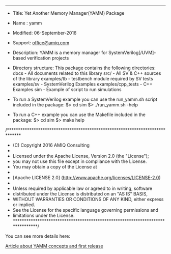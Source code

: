 *******************************************************************************
* Title: Yet Another Memory Manager(YAMM) Package
* Name : yamm
* Modified: 06-September-2016
* Support: office@amiq.com
* Description: YAMM is a memory manager for SystemVerilog[/UVM]-based verification projects

* Directory structure:
  This package contains the following directories:
    docs                    - All documents related to this library
    src/                    - All SV & C++ sources of the library
    examples/tb             - testbench module required by SV tests
    examples/sv             - SystemVerilog Examples
    examples/cpp_tests      - C++ Examples
    sim                     - Example of script to run simulations

* To run a SystemVerilog example you can use the run_yamm.sh script included in the package:
$> cd sim
$> ./run_yamm.sh -help

* To run a C++ example you can use the Makefile included in the package:
$> cd sim
$> make help


/******************************************************************************

 * (C) Copyright 2016 AMIQ Consulting
 *
 * Licensed under the Apache License, Version 2.0 (the "License");
 * you may not use this file except in compliance with the License.
 * You may obtain a copy of the License at
 *
 * [Apache LICENSE 2.0] (http://www.apache.org/licenses/LICENSE-2.0)
 *
 * Unless required by applicable law or agreed to in writing, software
 * distributed under the License is distributed on an "AS IS" BASIS,
 * WITHOUT WARRANTIES OR CONDITIONS OF ANY KIND, either express or implied.
 * See the License for the specific language governing permissions and
 * limitations under the License.
 *******************************************************************************/


You can see more details here:

[Article about YAMM concepts and first release](http://www.amiq.com/consulting/2016/07/12/yamm-yet-another-memory-manager/)


